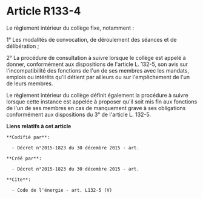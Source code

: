 # Article R133-4

Le règlement intérieur du collège fixe, notamment : 

1° Les modalités de convocation, de déroulement des séances et de délibération ; 

2° La procédure de consultation à suivre lorsque le collège est appelé à donner, conformément aux dispositions de l'article
L. 132-5, son avis sur l'incompatibilité des fonctions de l'un de ses membres avec les mandats, emplois ou intérêts qu'il
détient par ailleurs ou sur l'empêchement de l'un de leurs membres. 

Le règlement intérieur du collège définit également la procédure à suivre lorsque cette instance est appelée à proposer qu'il
soit mis fin aux fonctions de l'un de ses membres en cas de manquement grave à ses obligations conformément aux dispositions
du 3° de l'article L. 132-5.

**Liens relatifs à cet article**

	**Codifié par**:

	  - Décret n°2015-1823 du 30 décembre 2015 - art.

	**Créé par**:

	  - Décret n°2015-1823 du 30 décembre 2015 - art.

	**Cite**:

	  - Code de l'énergie - art. L132-5 (V)
